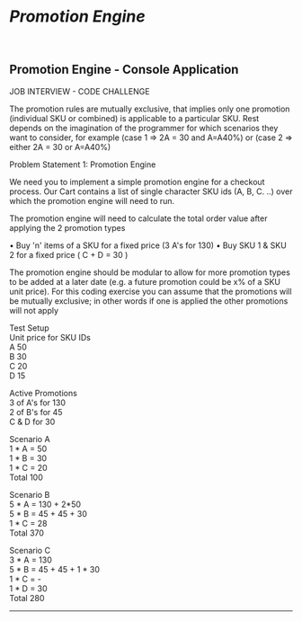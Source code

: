 # *Promotion Engine*

<br/>

## **Promotion Engine - Console Application**

JOB INTERVIEW - CODE CHALLENGE 

The promotion rules are mutually exclusive, that implies only one promotion (individual SKU or combined) is applicable to a particular SKU. Rest depends on the imagination of the programmer for which scenarios they want to consider, for example (case 1 => 2A = 30 and A=A40%) or (case 2 => either 2A = 30 or A=A40%)

Problem Statement 1: Promotion Engine

We need you to implement a simple promotion engine for a checkout process. Our Cart contains a list of single character SKU ids (A, B, C. ..) over which the promotion engine will need to run.

The promotion engine will need to calculate the total order value after applying the 2 promotion types

• Buy 'n' items of a SKU for a fixed price (3 A's for 130)
• Buy SKU 1 & SKU 2 for a fixed price ( C + D = 30 )

The promotion engine should be modular to allow for more promotion types to be added at a later date (e.g. a future promotion could be x% of a SKU unit price). For this coding exercise you can assume that the promotions will be mutually exclusive; in other words if one is applied the other promotions will not apply

Test Setup <br>
Unit price for SKU IDs<br> 
A 50<br>
B 30<br>
C 20<br>
D 15<br>

Active Promotions<br>
3 of A's for 130<br>
2 of B's for 45<br> 
C & D for 30<br>

Scenario A<br>
1 * A = 50<br>
1 * B = 30<br>
1 * C = 20<br>
Total 100<br>

Scenario B<br>
5 * A = 130 + 2*50<br>
5 * B = 45 + 45 + 30<br>
1 * C = 28<br>
Total 370<br>

Scenario C<br>
3 * A = 130<br>
5 * B = 45 + 45 + 1 * 30<br>
1 * C = -<br>
1 * D = 30<br>
Total 280

<hr>
